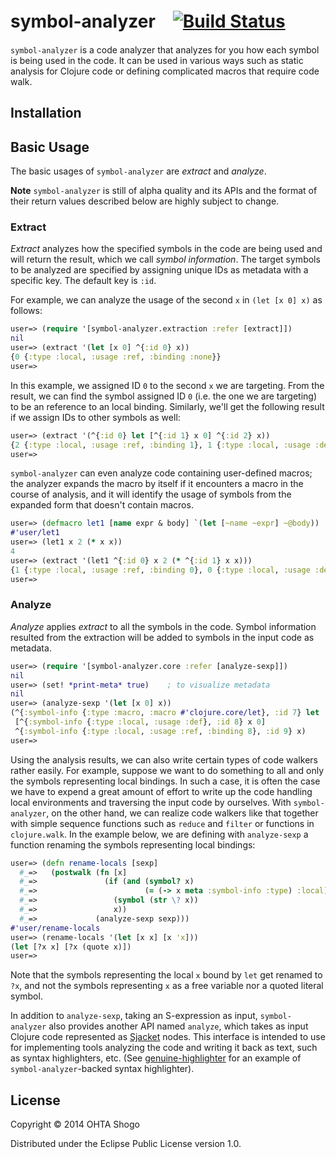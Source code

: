 # symbol-analyzer　[![Build Status](https://travis-ci.org/athos/symbol-analyzer.png)](https://travis-ci.org/athos/symbol-analyzer)

`symbol-analyzer` is a code analyzer that analyzes for you how each symbol is being used in the code. It can be used in various ways such as static analysis for Clojure code or defining complicated macros that require code walk.

## Installation

## Basic Usage

The basic usages of `symbol-analyzer` are *extract* and *analyze*.


**Note** `symbol-analyzer` is still of alpha quality and its APIs and the format of their return values described below are highly subject to change.

### Extract

*Extract* analyzes how the specified symbols in the code are being used and will return the result, which we call *symbol information*. The target symbols to be analyzed are specified by assigning unique IDs as metadata with a specific key. The default key is `:id`.

For example, we can analyze the usage of the second `x` in `(let [x 0] x)` as follows:

```clojure
user=> (require '[symbol-analyzer.extraction :refer [extract]])
nil
user=> (extract '(let [x 0] ^{:id 0} x))
{0 {:type :local, :usage :ref, :binding :none}}
user=>
```

In this example, we assigned ID `0` to the second `x` we are targeting. From the result, we can find the symbol assigned ID `0` (i.e. the one we are targeting) to be an reference to an local binding. Similarly, we'll get the following result if we assign IDs to other symbols as well:

```clojure
user=> (extract '(^{:id 0} let [^{:id 1} x 0] ^{:id 2} x))
{2 {:type :local, :usage :ref, :binding 1}, 1 {:type :local, :usage :def}, 0 {:type :macro, :macro #'clojure.core/let}}
user=>
```

`symbol-analyzer` can even analyze code containing user-defined macros; the analyzer expands the macro by itself if it encounters a macro in the course of analysis, and it will identify the usage of symbols from the expanded form that doesn't contain macros.

```clojure
user=> (defmacro let1 [name expr & body] `(let [~name ~expr] ~@body))
#'user/let1
user=> (let1 x 2 (* x x))
4
user=> (extract '(let1 ^{:id 0} x 2 (* ^{:id 1} x x)))
{1 {:type :local, :usage :ref, :binding 0}, 0 {:type :local, :usage :def}}
user=>
```



### Analyze

*Analyze* applies *extract* to all the symbols in the code. Symbol information resulted from the extraction will be added to symbols in the input code as metadata.

```clojure
user=> (require '[symbol-analyzer.core :refer [analyze-sexp]])
nil
user=> (set! *print-meta* true)    ; to visualize metadata
nil
user=> (analyze-sexp '(let [x 0] x))
(^{:symbol-info {:type :macro, :macro #'clojure.core/let}, :id 7} let
 [^{:symbol-info {:type :local, :usage :def}, :id 8} x 0]
 ^{:symbol-info {:type :local, :usage :ref, :binding 8}, :id 9} x)
user=>
```

Using the analysis results, we can also write certain types of code walkers rather easily. For example, suppose we want to do something to all and only the symbols representing local bindings. In such a case, it is often the case we have to expend a great amount of effort to write up the code handling local environments and traversing the input code by ourselves. With `symbol-analyzer`, on the other hand, we can realize code walkers like that together with simple sequence functions such as `reduce` and `filter` or functions in `clojure.walk`. In the example below, we are defining with `analyze-sexp` a function renaming the symbols representing local bindings:

```clojure
user=> (defn rename-locals [sexp]
  #_=>   (postwalk (fn [x]
  #_=>               (if (and (symbol? x)
  #_=>                        (= (-> x meta :symbol-info :type) :local))
  #_=>                 (symbol (str \? x))
  #_=>                 x))
  #_=>             (analyze-sexp sexp)))
#'user/rename-locals
user=> (rename-locals '(let [x x] [x 'x]))
(let [?x x] [?x (quote x)])
user=>
```

Note that the symbols representing the local `x` bound by `let` get renamed to `?x`, and not the symbols representing `x` as a free variable nor a quoted literal symbol.

In addition to `analyze-sexp`, taking an S-expression as input, `symbol-analyzer` also provides another API named `analyze`, which takes as input Clojure code represented as [Sjacket](https://github.com/cgrand/sjacket) nodes. This interface is intended to use for implementing tools analyzing the code and writing it back as text, such as syntax highlighters, etc. (See [genuine-highlighter](https://github.com/athos/genuine-highlighter) for an example of `symbol-analyzer`-backed syntax highlighter).


## License

Copyright © 2014 OHTA Shogo

Distributed under the Eclipse Public License version 1.0.

